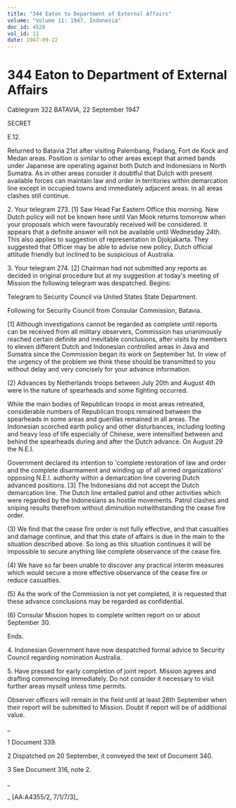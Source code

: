 ```yaml
---
title: "344 Eaton to Department of External Affairs"
volume: "Volume 11: 1947, Indonesia"
doc_id: 4528
vol_id: 11
date: 1947-09-22
---
```


# 344 Eaton to Department of External Affairs

Cablegram 322 BATAVIA, 22 September 1947

SECRET

E.12.

Returned to Batavia 21st after visiting Palembang, Padang, Fort de Kock and Medan areas. Position is similar to other areas except that armed bands under Japanese are operating against both Dutch and Indonesians in North Sumatra. As in other areas consider it doubtful that Dutch with present available forces can maintain law and order in territories within demarcation line except in occupied towns and immediately adjacent areas. In all areas clashes still continue.

2\. Your telegram 273. [1] Saw Head Far Eastern Office this morning. New Dutch policy will not be known here until Van Mook returns tomorrow when your proposals which were favourably received will be considered. It appears that a definite answer will not be available until Wednesday 24th. This also applies to suggestion of representation in Djokjakarta. They suggested that Officer may be able to advise new policy. Dutch official attitude friendly but inclined to be suspicious of Australia.

3\. Your telegram 274. [2] Chairman had not submitted any reports as decided in original procedure but at my suggestion at today's meeting of Mission the following telegram was despatched. Begins:

Telegram to Security Council via United States State Department.

Following for Security Council from Consular Commission, Batavia.

[1] Although investigations cannot be regarded as complete until reports can be received from all military observers, Commission has unanimously reached certain definite and inevitable conclusions, after visits by members to eleven different Dutch and Indonesian controlled areas in Java and Sumatra since the Commission began its work on September 1st. In view of the urgency of the problem we think these should be transmitted to you without delay and very concisely for your advance information.

(2) Advances by Netherlands troops between July 20th and August 4th were in the nature of spearheads and some fighting occurred.

While the main bodies of Republican troops in most areas retreated, considerable numbers of Republican troops remained between the spearheads in some areas and guerillas remained in all areas. The Indonesian scorched earth policy and other disturbances, including looting and heavy loss of life especially of Chinese, were intensified between and behind the spearheads during and after the Dutch advance. On August 29 the N.E.I.

Government declared its intention to 'complete restoration of law and order and the complete disarmament and winding up of all armed organizations' opposing N.E.I. authority within a demarcation line covering Dutch advanced positions. [3] The Indonesians did not accept the Dutch demarcation line. The Dutch line entailed patrol and other activities which were regarded by the Indonesians as hostile movements. Patrol clashes and sniping results therefrom without diminution notwithstanding the cease fire order.

(3) We find that the cease fire order is not fully effective, and that casualties and damage continue, and that this state of affairs is due in the main to the situation described above. So long as this situation continues it will be impossible to secure anything like complete observance of the cease fire.

(4) We have so far been unable to discover any practical interim measures which would secure a more effective observance of the cease fire or reduce casualties.

(5) As the work of the Commission is not yet completed, it is requested that these advance conclusions may be regarded as confidential.

(6) Consular Mission hopes to complete written report on or about September 30.

Ends.

4\. Indonesian Government have now despatched formal advice to Security Council regarding nomination Australia.

5\. Have pressed for early completion of joint report. Mission agrees and drafting commencing immediately. Do not consider it necessary to visit further areas myself unless time permits.

Observer officers will remain in the field until at least 28th September when their report will be submitted to Mission. Doubt if report will be of additional value.

_

1 Document 339.

2 Dispatched on 20 September, it conveyed the text of Document 340.

3 See Document 316, note 2.

_

_ [AA:A4355/2, 7/1/7/3]_

